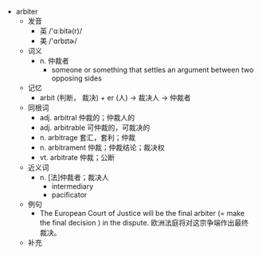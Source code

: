- arbiter
  - 发音
    - 英 /'ɑːbitə(r)/
    - 美 /'ɑrbɪtɚ/
  - 词义
    - n. 仲裁者
      - someone or something that settles an argument between two opposing sides
  - 记忆
    - arbit (判断， 裁决) + er (人) → 裁决人 → 仲裁者
  - 同根词
    - adj. arbitral 仲裁的；仲裁人的
    - adj. arbitrable 可仲裁的，可裁决的
    - n. arbitrage 套汇，套利；仲裁
    - n. arbitrament 仲裁；仲裁结论；裁决权
    - vt. arbitrate 仲裁；公断
  - 近义词
    - n. [法]仲裁者；裁决人
      - intermediary
      - pacificator
  - 例句
    - The European Court of Justice will be the final arbiter (=  make the final decision  ) in the dispute. 欧洲法庭将对这宗争端作出最终裁决。
  - 补充